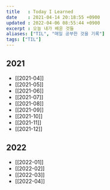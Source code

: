 ```yaml
---
title   : Today I Learned
date    : 2021-04-14 20:18:55 +0900
updated : 2022-04-06 08:55:44 +0900
excerpt : 오늘 내가 배운 것들
aliases: ["TIL", "매일 공부한 것을 기록"]
tags: ["TIL"]
---
```

## 2021 
- [[2021-04]]
- [[2021-05]]
- [[2021-06]]
- [[2021-07]]
- [[2021-08]]
- [[2021-09]]
- [[2021-10]]
- [[2021-11]]
- [[2021-12]]

## 2022
- [[2022-01]]
- [[2022-02]]
- [[2022-03]]
- [[2022-04]]
